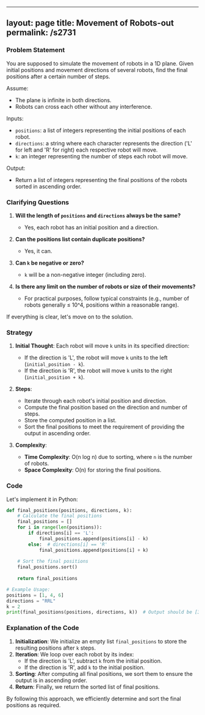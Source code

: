 
---
layout: page
title:  Movement of Robots-out
permalink: /s2731
---

### Problem Statement

You are supposed to simulate the movement of robots in a 1D plane. Given initial positions and movement directions of several robots, find the final positions after a certain number of steps.

Assume:
- The plane is infinite in both directions.
- Robots can cross each other without any interference.

Inputs:
- `positions`: a list of integers representing the initial positions of each robot.
- `directions`: a string where each character represents the direction ('L' for left and 'R' for right) each respective robot will move.
- `k`: an integer representing the number of steps each robot will move.

Output:
- Return a list of integers representing the final positions of the robots sorted in ascending order.

### Clarifying Questions

1. **Will the length of `positions` and `directions` always be the same?**
   - Yes, each robot has an initial position and a direction.

2. **Can the positions list contain duplicate positions?**
   - Yes, it can.

3. **Can `k` be negative or zero?**
   - `k` will be a non-negative integer (including zero).

4. **Is there any limit on the number of robots or size of their movements?**
   - For practical purposes, follow typical constraints (e.g., number of robots generally ≤ 10^4, positions within a reasonable range).

If everything is clear, let's move on to the solution.

### Strategy

1. **Initial Thought**: Each robot will move `k` units in its specified direction:
   - If the direction is 'L', the robot will move `k` units to the left (`initial_position - k`).
   - If the direction is 'R', the robot will move `k` units to the right (`initial_position + k`).

2. **Steps**:
    - Iterate through each robot's initial position and direction.
    - Compute the final position based on the direction and number of steps.
    - Store the computed position in a list.
    - Sort the final positions to meet the requirement of providing the output in ascending order.

3. **Complexity**:
    - **Time Complexity**: O(n log n) due to sorting, where `n` is the number of robots.
    - **Space Complexity**: O(n) for storing the final positions.

### Code

Let's implement it in Python:

```python
def final_positions(positions, directions, k):
    # Calculate the final positions
    final_positions = []
    for i in range(len(positions)):
        if directions[i] == 'L':
            final_positions.append(positions[i] - k)
        else:  # directions[i] == 'R'
            final_positions.append(positions[i] + k)
    
    # Sort the final positions
    final_positions.sort()
    
    return final_positions

# Example Usage:
positions = [1, 4, 6]
directions = "RRL"
k = 2
print(final_positions(positions, directions, k))  # Output should be [3, 5, 8]
```

### Explanation of the Code

1. **Initialization**: We initialize an empty list `final_positions` to store the resulting positions after `k` steps.
2. **Iteration**: We loop over each robot by its index:
    - If the direction is 'L', subtract `k` from the initial position.
    - If the direction is 'R', add `k` to the initial position.
3. **Sorting**: After computing all final positions, we sort them to ensure the output is in ascending order.
4. **Return**: Finally, we return the sorted list of final positions.

By following this approach, we efficiently determine and sort the final positions as required.